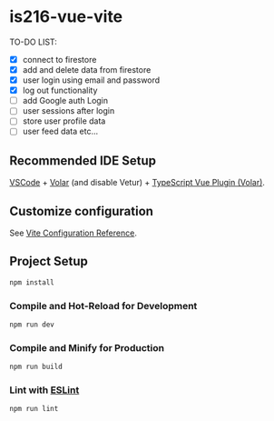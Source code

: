 # is216-vue-vite

TO-DO LIST:
- [x] connect to firestore
- [x] add and delete data from firestore
- [x] user login using email and password
- [x] log out functionality
- [ ] add Google auth Login
- [ ] user sessions after login
- [ ] store user profile data
- [ ] user feed data
etc...

## Recommended IDE Setup

[VSCode](https://code.visualstudio.com/) + [Volar](https://marketplace.visualstudio.com/items?itemName=Vue.volar) (and disable Vetur) + [TypeScript Vue Plugin (Volar)](https://marketplace.visualstudio.com/items?itemName=Vue.vscode-typescript-vue-plugin).

## Customize configuration

See [Vite Configuration Reference](https://vitejs.dev/config/).

## Project Setup

```sh
npm install
```

### Compile and Hot-Reload for Development

```sh
npm run dev
```

### Compile and Minify for Production

```sh
npm run build
```

### Lint with [ESLint](https://eslint.org/)

```sh
npm run lint
```
